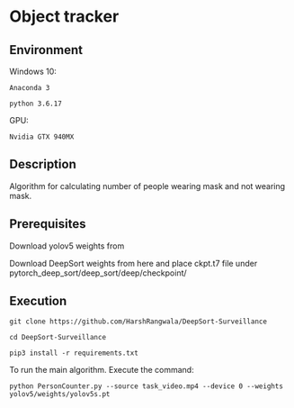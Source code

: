 # Object tracker
 
## Environment

Windows 10: 

    Anaconda 3
 
    python 3.6.17
 
GPU:

    Nvidia GTX 940MX

## Description

Algorithm for calculating number of people wearing mask and not wearing mask. 

## Prerequisites

Download yolov5 weights from 

Download DeepSort weights from here and place ckpt.t7 file under pytorch_deep_sort/deep_sort/deep/checkpoint/

## Execution

``` git clone https://github.com/HarshRangwala/DeepSort-Surveillance ```

``` cd DeepSort-Surveillance ```

``` pip3 install -r requirements.txt ```

To run the main algorithm. Execute the command:

``` python PersonCounter.py --source task_video.mp4 --device 0 --weights yolov5/weights/yolov5s.pt ```

